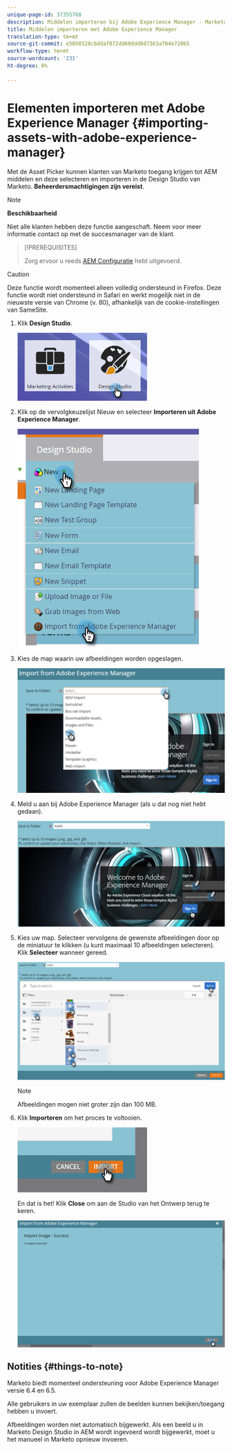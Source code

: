 ```yaml
---
unique-page-id: 37355768
description: Middelen importeren bij Adobe Experience Manager - Marketo Docs - Productdocumentatie
title: Middelen importeren met Adobe Experience Manager
translation-type: tm+mt
source-git-commit: e5050328cbddaf072dd60ddd8d7363a704e720b5
workflow-type: tm+mt
source-wordcount: '231'
ht-degree: 0%

---
```



# Elementen importeren met Adobe Experience Manager {#importing-assets-with-adobe-experience-manager}

Met de Asset Picker kunnen klanten van Marketo toegang krijgen tot AEM middelen en deze selecteren en importeren in de Design Studio van Marketo. **Beheerdersmachtigingen zijn vereist**.

>[!NOTE]
>
>**Beschikbaarheid**
>
>Niet alle klanten hebben deze functie aangeschaft. Neem voor meer informatie contact op met de succesmanager van de klant.

>[!PREREQUISITES]
>
>Zorg ervoor u reeds [AEM Configuratie](/help/marketo/product-docs/core-marketo-concepts/miscellaneous/configuring-adobe-experience-manager-integration.md) hebt uitgevoerd.

>[!CAUTION]
>
>Deze functie wordt momenteel alleen volledig ondersteund in Firefox. Deze functie wordt niet ondersteund in Safari en werkt mogelijk niet in de nieuwste versie van Chrome (v. 80), afhankelijk van de cookie-instellingen van SameSite.

1. Klik **Design Studio**.

   ![](assets/one-1.png)

1. Klik op de vervolgkeuzelijst Nieuw en selecteer **Importeren uit Adobe Experience Manager**.

   ![](assets/two-1.png)

1. Kies de map waarin uw afbeeldingen worden opgeslagen.

   ![](assets/three-1.png)

1. Meld u aan bij Adobe Experience Manager (als u dat nog niet hebt gedaan).

   ![](assets/four-1.png)

1. Kies uw map. Selecteer vervolgens de gewenste afbeeldingen door op de miniatuur te klikken (u kunt maximaal 10 afbeeldingen selecteren). Klik **Selecteer** wanneer gereed.

   ![](assets/five.png)

   >[!NOTE]
   >
   >Afbeeldingen mogen niet groter zijn dan 100 MB.

1. Klik **Importeren** om het proces te voltooien.

   ![](assets/six-1.png)

   En dat is het! Klik **Close** om aan de Studio van het Ontwerp terug te keren.

   ![](assets/seven-1.png)

## Notities {#things-to-note}

Marketo biedt momenteel ondersteuning voor Adobe Experience Manager versie 6.4 en 6.5.

Alle gebruikers in uw exemplaar zullen de beelden kunnen bekijken/toegang hebben u invoert.

Afbeeldingen worden niet automatisch bijgewerkt. Als een beeld u in Marketo Design Studio in AEM wordt ingevoerd wordt bijgewerkt, moet u het manueel in Marketo opnieuw invoeren.
